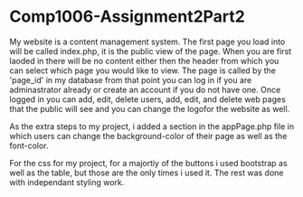 # Comp1006-Assignment2Part2
My website is a content management system. The first page you load into will be called index.php, it is the public view of the page. When you
are first laoded in there will be no content either then the header from which you can select which page you would like to view. The page is called by the 'page_id' in 
my database from that point you can log in if you are adminastrator already or create an account if you do not have one. Once logged in you can add, edit, delete users, add, edit, and delete 
web pages that the public will see and you can change the logofor the website as well.

As the extra steps to my project, i added a section in the appPage.php file in which users can change the background-color of their page as well as the font-color.

For the css for my project, for a majortiy of the buttons i used bootstrap as well as the table, but those are the only times i used it. The rest was done with independant styling work.
